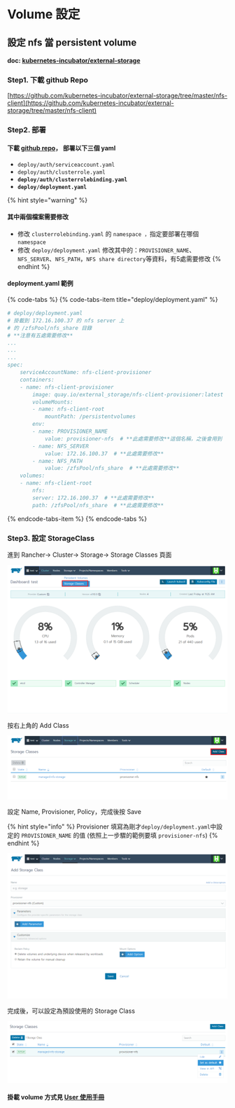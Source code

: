 # Volume 設定

## 設定 nfs 當 persistent volume

#### doc: [kubernetes-incubator/external-storage](https://github.com/kubernetes-incubator/external-storage/tree/master/nfs-client)

### Step1. 下載 github Repo

[https://github.com/kubernetes-incubator/external-storage/tree/master/nfs-client](https://github.com/kubernetes-incubator/external-storage/tree/master/nfs-client)

### Step2. 部署

#### 下載 [github repo](https://github.com/kubernetes-incubator/external-storage/tree/master/nfs-client)， 部署以下三個 yaml

* `deploy/auth/serviceaccount.yaml` 
* `deploy/auth/clusterrole.yaml` 
* **`deploy/auth/clusterrolebinding.yaml`**
* **`deploy/deployment.yaml`** 

{% hint style="warning" %}
#### 其中兩個檔案需要修改

* 修改 `clusterrolebinding.yaml` 的 `namespace ，`指定要部署在哪個 `namespace`
* 修改 `deploy/deployment.yaml` 修改其中的：`PROVISIONER_NAME`、`NFS_SERVER`、`NFS_PATH`，`NFS share directory`等資料，有5處需要修改
{% endhint %}

#### deployment.yaml 範例

{% code-tabs %}
{% code-tabs-item title="deploy/deployment.yaml" %}
```yaml
# deploy/deployment.yaml
# 掛載到 172.16.100.37 的 nfs server 上
# 的 /zfsPool/nfs_share 目錄
# **注意有五處需要修改**
...
...
...
spec:
    serviceAccountName: nfs-client-provisioner
    containers:
    - name: nfs-client-provisioner
        image: quay.io/external_storage/nfs-client-provisioner:latest
        volumeMounts:
        - name: nfs-client-root
            mountPath: /persistentvolumes
        env:
        - name: PROVISIONER_NAME
            value: provisioner-nfs  # **此處需要修改**這個名稱，之後會用到
        - name: NFS_SERVER
            value: 172.16.100.37  # **此處需要修改**
        - name: NFS_PATH
            value: /zfsPool/nfs_share  # **此處需要修改**
    volumes:
    - name: nfs-client-root
        nfs:
        server: 172.16.100.37  # **此處需要修改**
        path: /zfsPool/nfs_share  # **此處需要修改**
```
{% endcode-tabs-item %}
{% endcode-tabs %}

### Step3. 設定 StorageClass

進到 Rancher-&gt; Cluster-&gt; Storage-&gt; Storage Classes 頁面

![](.gitbook/assets/3.PNG)

按右上角的 Add Class

![](.gitbook/assets/4%20%281%29.PNG)

設定 Name, Provisioner, Policy，完成後按 Save

{% hint style="info" %}
Provisioner 填寫為剛才`deploy/deployment.yaml`中設定的 `PROVISIONER_NAME` 的值 \(依照上一步驟的範例要填 `provisioner-nfs`\)
{% endhint %}

![](.gitbook/assets/5%20%281%29.PNG)

完成後，可以設定為預設使用的 Storage Class

![](.gitbook/assets/6%20%281%29.PNG)

#### 掛載 volume 方式見 [User 使用手冊](https://zi-shane.gitbook.io/rancher-user/bu-shu-ding#volume-she-ding)



